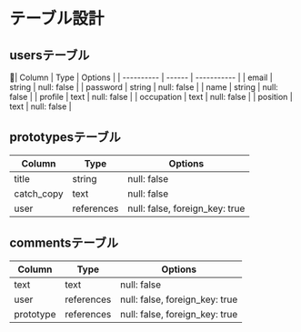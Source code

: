 #  テーブル設計

## usersテーブル

| Column     | Type   | Options     |
| ---------- | ------ | ----------- |
| email      | string | null: false |
| password   | string | null: false |
| name       | string | null: false |
| profile    | text   | null: false |
| occupation | text   | null: false |
| position   | text   | null: false |


## prototypesテーブル

| Column     | Type       | Options     |
| ---------- | ---------- | ----------- |
| title      | string     | null: false |
| catch_copy | text       | null: false |
| user       | references | null: false, foreign_key: true |


## commentsテーブル
| Column     | Type       | Options     |
| ---------- | ---------- | ----------- |
| text       | text       | null: false |
| user       | references | null: false, foreign_key: true |
| prototype  | references | null: false, foreign_key: true |
